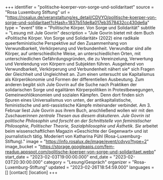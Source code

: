+++
identifier = "politische-koerper-von-sorge-und-solidaritaet"
source = "Rosa Luxemburg Stiftung"
url = "https://rosalux.de/veranstaltung/es_detail/CDVYO/politische-koerper-von-sorge-und-solidaritaet?cHash=1837b51de8a017eb3578432cc430de6a"
type = "event"
title = "Politische Körper. Von Sorge und Solidarität"
subtitle = "Lesung mit Jule Govrin"
description = "Jule Govrin bietet mit dem Buch «Politische Körper. Von Sorge und Solidarität» (2022) eine radikale queerfeministische Perspektive auf den Zusammenhang von Verwundbarkeit, Verkörperung und Verbundenheit. Verwundbar sind alle Körper, auf unterschiedliche Weise, an unterschiedlichen Orten, mit unterschiedlichen Gefährdungsgründen, die zu Vereinzelung, Verwertung und Verelendung von Körpern und Subjekten führen. 
Ausgehend von Verwundbarkeit, Verkörperung und Verbundenheit nähert sie* sich Fragen der Gleichheit und Ungleichheit an. Zum einen untersucht sie Kapitalismus als Körperökonomie und Formen der differentiellen Ausbeutung. Zum anderen begibt sich Jule Govrin auf die Suche nach Praktiken der solidarischen Sorge und egalitären Körperpolitiken in Protestbewegungen, Gemeinwohlökonomien und sozialen Kämpfen. Denn dort finden sich Spuren eines Universalismus von unten, der antikapitalistische, feministische und anti-rassistische Kämpfe miteinander verbindet.
Am 3. Februar liest Jule Govrin aus ihrem Buch, anschließend wollen wir mit den Zuschauer*innen zentrale Thesen aus diesem diskutieren.
Jule Govrin ist politische Philosophin und forscht an der Schnittstelle von feministischer Philosophie, Politischer Theorie, Sozialphilosophie und Ästhetik. Sie* arbeitet beim wissenschaftlichen Magazin «Geschichte der Gegenwart» und ist journalistisch tätig. Moderiert von Katharina Pühl (Rosa-Luxemburg-Stiftung)."
image = "https://info.rosalux.de/image/event/cdvyo?type=2"
image_bucket = "https://storage.googleapis.com/fem-readup.appspot.com/politische-koerper-von-sorge-und-solidaritaet.webp"
start_date = "2023-02-03T19:00:00.000"
end_date = "2023-02-03T20:30:00.000"
category = "Lesung/Gespräch"
organizer = "Rosa-Luxemburg-Stiftung"
updated = "2023-02-26T18:54:59.000"
languages = []
[contact]
[location]
+++